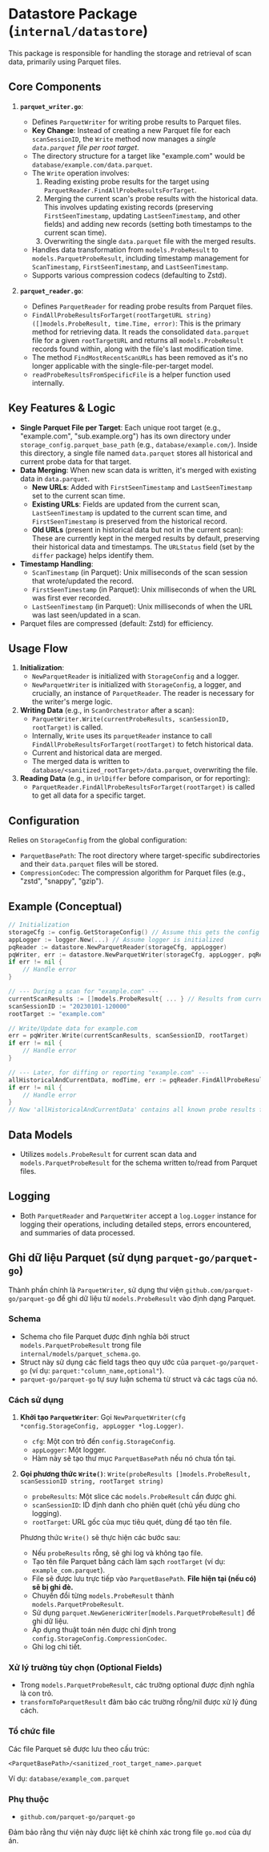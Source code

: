 # Datastore Package (`internal/datastore`)

This package is responsible for handling the storage and retrieval of scan data, primarily using Parquet files.

## Core Components

1.  **`parquet_writer.go`**:
    *   Defines `ParquetWriter` for writing probe results to Parquet files.
    *   **Key Change**: Instead of creating a new Parquet file for each `scanSessionID`, the `Write` method now manages a *single `data.parquet` file per root target*.
    *   The directory structure for a target like "example.com" would be `database/example.com/data.parquet`.
    *   The `Write` operation involves:
        1.  Reading existing probe results for the target using `ParquetReader.FindAllProbeResultsForTarget`.
        2.  Merging the current scan's probe results with the historical data. This involves updating existing records (preserving `FirstSeenTimestamp`, updating `LastSeenTimestamp`, and other fields) and adding new records (setting both timestamps to the current scan time).
        3.  Overwriting the single `data.parquet` file with the merged results.
    *   Handles data transformation from `models.ProbeResult` to `models.ParquetProbeResult`, including timestamp management for `ScanTimestamp`, `FirstSeenTimestamp`, and `LastSeenTimestamp`.
    *   Supports various compression codecs (defaulting to Zstd).

2.  **`parquet_reader.go`**:
    *   Defines `ParquetReader` for reading probe results from Parquet files.
    *   `FindAllProbeResultsForTarget(rootTargetURL string) ([]models.ProbeResult, time.Time, error)`: This is the primary method for retrieving data. It reads the consolidated `data.parquet` file for a given `rootTargetURL` and returns all `models.ProbeResult` records found within, along with the file's last modification time.
    *   The method `FindMostRecentScanURLs` has been removed as it's no longer applicable with the single-file-per-target model.
    *   `readProbeResultsFromSpecificFile` is a helper function used internally.

## Key Features & Logic

-   **Single Parquet File per Target**: Each unique root target (e.g., "example.com", "sub.example.org") has its own directory under `storage_config.parquet_base_path` (e.g., `database/example.com/`). Inside this directory, a single file named `data.parquet` stores all historical and current probe data for that target.
-   **Data Merging**: When new scan data is written, it's merged with existing data in `data.parquet`.
    -   **New URLs**: Added with `FirstSeenTimestamp` and `LastSeenTimestamp` set to the current scan time.
    -   **Existing URLs**: Fields are updated from the current scan, `LastSeenTimestamp` is updated to the current scan time, and `FirstSeenTimestamp` is preserved from the historical record.
    -   **Old URLs** (present in historical data but not in the current scan): These are currently kept in the merged results by default, preserving their historical data and timestamps. The `URLStatus` field (set by the `differ` package) helps identify them.
-   **Timestamp Handling**:
    -   `ScanTimestamp` (in Parquet): Unix milliseconds of the scan session that wrote/updated the record.
    -   `FirstSeenTimestamp` (in Parquet): Unix milliseconds of when the URL was first ever recorded.
    -   `LastSeenTimestamp` (in Parquet): Unix milliseconds of when the URL was last seen/updated in a scan.
-   Parquet files are compressed (default: Zstd) for efficiency.

## Usage Flow

1.  **Initialization**:
    *   `NewParquetReader` is initialized with `StorageConfig` and a logger.
    *   `NewParquetWriter` is initialized with `StorageConfig`, a logger, and crucially, an instance of `ParquetReader`. The reader is necessary for the writer's merge logic.
2.  **Writing Data** (e.g., in `ScanOrchestrator` after a scan):
    *   `ParquetWriter.Write(currentProbeResults, scanSessionID, rootTarget)` is called.
    *   Internally, `Write` uses its `parquetReader` instance to call `FindAllProbeResultsForTarget(rootTarget)` to fetch historical data.
    *   Current and historical data are merged.
    *   The merged data is written to `database/<sanitized_rootTarget>/data.parquet`, overwriting the file.
3.  **Reading Data** (e.g., in `UrlDiffer` before comparison, or for reporting):
    *   `ParquetReader.FindAllProbeResultsForTarget(rootTarget)` is called to get all data for a specific target.

## Configuration

Relies on `StorageConfig` from the global configuration:
-   `ParquetBasePath`: The root directory where target-specific subdirectories and their `data.parquet` files will be stored.
-   `CompressionCodec`: The compression algorithm for Parquet files (e.g., "zstd", "snappy", "gzip").

## Example (Conceptual)

```go
// Initialization
storageCfg := config.GetStorageConfig() // Assume this gets the config
appLogger := logger.New(...) // Assume logger is initialized
pqReader := datastore.NewParquetReader(storageCfg, appLogger)
pqWriter, err := datastore.NewParquetWriter(storageCfg, appLogger, pqReader)
if err != nil {
    // Handle error
}

// --- During a scan for "example.com" ---
currentScanResults := []models.ProbeResult{ ... } // Results from current scan
scanSessionID := "20230101-120000"
rootTarget := "example.com"

// Write/Update data for example.com
err = pqWriter.Write(currentScanResults, scanSessionID, rootTarget)
if err != nil {
    // Handle error
}

// --- Later, for diffing or reporting "example.com" ---
allHistoricalAndCurrentData, modTime, err := pqReader.FindAllProbeResultsForTarget("example.com")
if err != nil {
    // Handle error
}
// Now 'allHistoricalAndCurrentData' contains all known probe results for "example.com"
```

## Data Models

- Utilizes `models.ProbeResult` for current scan data and `models.ParquetProbeResult` for the schema written to/read from Parquet files.

## Logging

- Both `ParquetReader` and `ParquetWriter` accept a `log.Logger` instance for logging their operations, including detailed steps, errors encountered, and summaries of data processed.

## Ghi dữ liệu Parquet (sử dụng `parquet-go/parquet-go`)

Thành phần chính là `ParquetWriter`, sử dụng thư viện `github.com/parquet-go/parquet-go` để ghi dữ liệu từ `models.ProbeResult` vào định dạng Parquet.

### Schema

-   Schema cho file Parquet được định nghĩa bởi struct `models.ParquetProbeResult` trong file `internal/models/parquet_schema.go`.
-   Struct này sử dụng các field tags theo quy ước của `parquet-go/parquet-go` (ví dụ: ``parquet:"column_name,optional"``).
-   `parquet-go/parquet-go` tự suy luận schema từ struct và các tags của nó.

### Cách sử dụng

1.  **Khởi tạo `ParquetWriter`**:
    Gọi `NewParquetWriter(cfg *config.StorageConfig, appLogger *log.Logger)`.
    -   `cfg`: Một con trỏ đến `config.StorageConfig`.
    -   `appLogger`: Một logger.
    -   Hàm này sẽ tạo thư mục `ParquetBasePath` nếu nó chưa tồn tại.

2.  **Gọi phương thức `Write()`**:
    `Write(probeResults []models.ProbeResult, scanSessionID string, rootTarget string)`
    -   `probeResults`: Một slice các `models.ProbeResult` cần được ghi.
    -   `scanSessionID`: ID định danh cho phiên quét (chủ yếu dùng cho logging).
    -   `rootTarget`: URL gốc của mục tiêu quét, dùng để tạo tên file.

    Phương thức `Write()` sẽ thực hiện các bước sau:
    -   Nếu `probeResults` rỗng, sẽ ghi log và không tạo file.
    -   Tạo tên file Parquet bằng cách làm sạch `rootTarget` (ví dụ: `example_com.parquet`).
    -   File sẽ được lưu trực tiếp vào `ParquetBasePath`. **File hiện tại (nếu có) sẽ bị ghi đè.**
    -   Chuyển đổi từng `models.ProbeResult` thành `models.ParquetProbeResult`.
    -   Sử dụng `parquet.NewGenericWriter[models.ParquetProbeResult]` để ghi dữ liệu.
    -   Áp dụng thuật toán nén được chỉ định trong `config.StorageConfig.CompressionCodec`.
    -   Ghi log chi tiết.

### Xử lý trường tùy chọn (Optional Fields)

-   Trong `models.ParquetProbeResult`, các trường optional được định nghĩa là con trỏ.
-   `transformToParquetResult` đảm bảo các trường rỗng/nil được xử lý đúng cách.

### Tổ chức file

Các file Parquet sẽ được lưu theo cấu trúc:

```
<ParquetBasePath>/<sanitized_root_target_name>.parquet
```

Ví dụ: `database/example_com.parquet`

### Phụ thuộc

-   `github.com/parquet-go/parquet-go`

Đảm bảo rằng thư viện này được liệt kê chính xác trong file `go.mod` của dự án. 